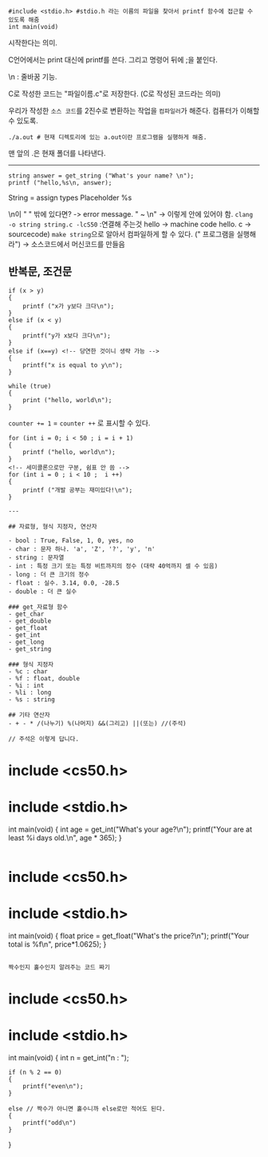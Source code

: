 
```
#include <stdio.h> #stdio.h 라는 이름의 파일을 찾아서 printf 함수에 접근할 수 있도록 해줌
int main(void)
```
시작한다는 의미.

C언어에서는 print 대신에 printf를 쓴다. 그리고 명령어 뒤에 ;을 붙인다.

\n : 줄바꿈 기능.

C로 작성한 코드는 "파일이름.c"로 저장한다. (C로 작성된 코드라는 의미)

우리가 작성한 `소스 코드`를 2진수로 변환하는 작업을 `컴파일러`가 해준다. 컴퓨터가 이해할 수 있도록.

```
./a.out # 현재 디렉토리에 있는 a.out이란 프로그램을 실행하게 해줌.
```
맨 앞의 .은 현재 폴더를 나타낸다.

---

```
string answer = get_string ("What's your name? \n");
printf ("hello,%s\n, answer);
```
String = assign types
Placeholder %s

\n이 " " 밖에 있다면? -> error message.
" ~ \n" → 이렇게 안에 있어야 함.
`clang -o string string.c -lcS50`
:연결해 주는것
hello → machine code
hello. c → sourcecode)
`make string`으로 알아서 컴파일하게 할 수 있다. (" 프로그램을 실행해라")
→ 소스코드에서 머신코드를 만들음


## 반복문, 조건문

```
if (x > y)
{
    printf ("x가 y보다 크다\n");
}
else if (x < y)
{
    printf("y가 x보다 크다\n");
}
else if (x==y) <!-- 당연한 것이니 생략 가능 -->
{ 
    printf("x is equal to y\n");
}
```
```
while (true)
{
    print ("hello, world\n");
}
```

`counter += 1`  = `counter ++` 로 표시할 수 있다.

```
for (int i = 0; i < 50 ; i = i + 1)
{
    printf ("hello, world\n");
}
<!-- 세미콜론으로만 구분, 쉼표 안 씀 -->
for (int i = 0 ; i < 10 ;  i ++)
{
    printf ("개발 공부는 재미있다!\n");
} 

---

## 자료형, 형식 지정자, 연산자

- bool : True, False, 1, 0, yes, no
- char : 문자 하나. 'a', 'Z', '?', 'y', 'n'
- string : 문자열
- int : 특정 크기 또는 특정 비트까지의 정수 (대략 40억까지 셀 수 있음)
- long : 더 큰 크기의 정수
- float : 실수. 3.14, 0.0, -28.5
- double : 더 큰 실수

### get_자료형 함수
- get_char
- get_double
- get_float
- get_int
- get_long
- get_string

### 형식 지정자
- %c : char
- %f : float, double
- %i : int
- %li : long
- %s : string

## 기타 연산자
- + - * /(나누기) %(나머지) &&(그리고) ||(또는) //(주석)

// 주석은 이렇게 답니다.

```
# include <cs50.h>
# include <stdio.h>

int main(void)
{
    int age = get_int("What's your age?\n");
    printf("Your are at least %i days old.\n", age * 365);
}
```
```
# include <cs50.h>
# include <stdio.h>

int main(void)
{
    float price = get_float("What's the price?\n");
    printf("Your total is %f\n", price*1.0625);
}
```

짝수인지 홀수인지 알려주는 코드 짜기
```
# include <cs50.h>
# include <stdio.h>

int main(void)
{
    int n = get_int("n : ");

    if (n % 2 == 0)
    {
        printf("even\n");
    }

    else // 짝수가 아니면 홀수니까 else로만 적어도 된다.
    {
        printf("odd\n")
    }
}
```